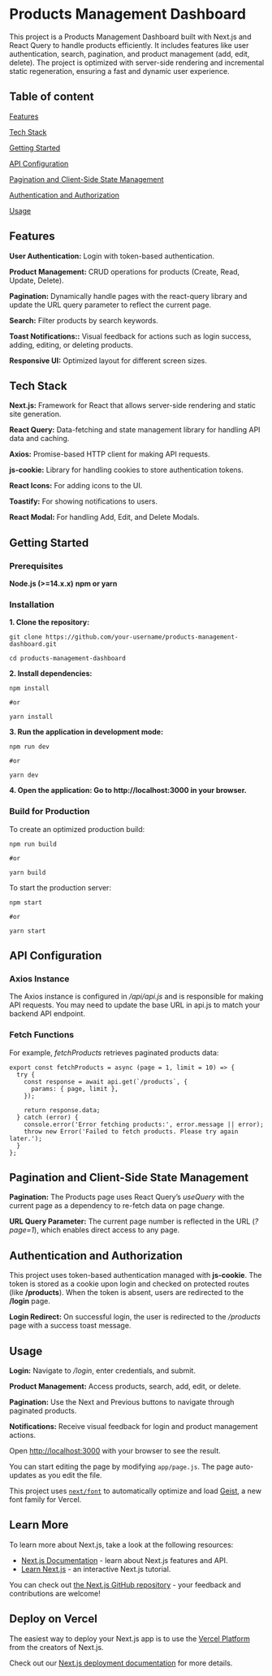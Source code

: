 # Products Management Dashboard

This project is a Products Management Dashboard built with Next.js and React Query to handle products efficiently. It includes features like user authentication, search, pagination, and product management (add, edit, delete). The project is optimized with server-side rendering and incremental static regeneration, ensuring a fast and dynamic user experience.

## Table of content
[Features](#features)

[Tech Stack](#tech-stack)

[Getting Started](#getting-started)

[API Configuration](#api-configuration)

[Pagination and Client-Side State Management](#pagination-and-client-side-state-management)

[Authentication and Authorization](#authentication-and-authorization)

[Usage](#usage)

## Features

**User Authentication:** Login with token-based authentication.

**Product Management:** CRUD operations for products (Create, Read, Update, Delete).

**Pagination:** Dynamically handle pages with the react-query library and update the URL query parameter to reflect the current page.

**Search:** Filter products by search keywords.

**Toast Notifications::** Visual feedback for actions such as login success, adding, editing, or deleting products.

**Responsive UI:** Optimized layout for different screen sizes.

## Tech Stack

**Next.js:** Framework for React that allows server-side rendering and static site generation.

**React Query:** Data-fetching and state management library for handling API data and caching.

**Axios:** Promise-based HTTP client for making API requests.

**js-cookie:** Library for handling cookies to store authentication tokens.

**React Icons:** For adding icons to the UI.

**Toastify:** For showing notifications to users.

**React Modal:** For handling Add, Edit, and Delete Modals.


## Getting Started

### Prerequisites

**Node.js (>=14.x.x)**
**npm or yarn**

### Installation

**1. Clone the repository:**
```
git clone https://github.com/your-username/products-management-dashboard.git

cd products-management-dashboard
```
**2. Install dependencies:**
```
npm install

#or

yarn install
```
**3. Run the application in development mode:**
```
npm run dev

#or

yarn dev
```
**4. Open the application: Go to http://localhost:3000 in your browser.**

### Build for Production

To create an optimized production build:
```
npm run build

#or

yarn build
```
To start the production server:
```
npm start

#or

yarn start
```

## API Configuration

### Axios Instance

The Axios instance is configured in */api/api.js* and is responsible for making API requests. You may need to update the base URL in api.js to match your backend API endpoint.

### Fetch Functions

For example, *fetchProducts* retrieves paginated products data:
```
export const fetchProducts = async (page = 1, limit = 10) => {
  try {
    const response = await api.get(`/products`, {
      params: { page, limit },
    });

    return response.data;
  } catch (error) {
    console.error('Error fetching products:', error.message || error);
    throw new Error('Failed to fetch products. Please try again later.');
  }
};
```

## Pagination and Client-Side State Management

**Pagination:** The Products page uses React Query’s *useQuery* with the current page as a dependency to re-fetch data on page change.

**URL Query Parameter:** The current page number is reflected in the URL (*?page=1*), which enables direct access to any page.

## Authentication and Authorization

This project uses token-based authentication managed with **js-cookie**. The token is stored as a cookie upon login and checked on protected routes (like **/products**). When the token is absent, users are redirected to the **/login** page.

**Login Redirect:** On successful login, the user is redirected to the */products* page with a success toast message.

## Usage

**Login:** Navigate to */login*, enter credentials, and submit.

**Product Management:** Access products, search, add, edit, or delete.

**Pagination:** Use the Next and Previous buttons to navigate through paginated products.

**Notifications:** Receive visual feedback for login and product management actions.


Open [http://localhost:3000](http://localhost:3000) with your browser to see the result.

You can start editing the page by modifying `app/page.js`. The page auto-updates as you edit the file.

This project uses [`next/font`](https://nextjs.org/docs/app/building-your-application/optimizing/fonts) to automatically optimize and load [Geist](https://vercel.com/font), a new font family for Vercel.

## Learn More

To learn more about Next.js, take a look at the following resources:

- [Next.js Documentation](https://nextjs.org/docs) - learn about Next.js features and API.
- [Learn Next.js](https://nextjs.org/learn) - an interactive Next.js tutorial.

You can check out [the Next.js GitHub repository](https://github.com/vercel/next.js) - your feedback and contributions are welcome!

## Deploy on Vercel

The easiest way to deploy your Next.js app is to use the [Vercel Platform](https://vercel.com/new?utm_medium=default-template&filter=next.js&utm_source=create-next-app&utm_campaign=create-next-app-readme) from the creators of Next.js.

Check out our [Next.js deployment documentation](https://nextjs.org/docs/app/building-your-application/deploying) for more details.
